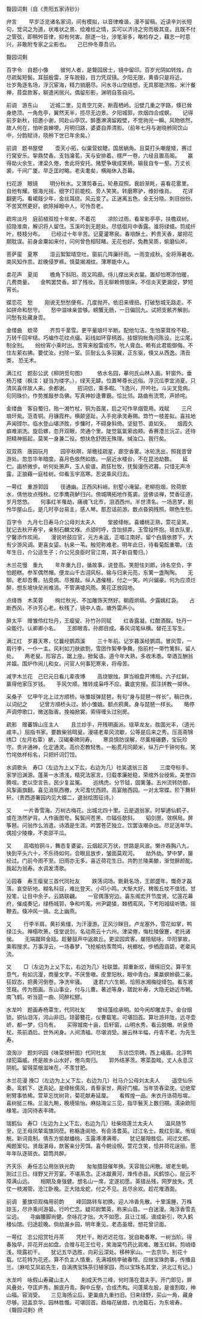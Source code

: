 聱园词剩（自《贵阳五家诗钞》）

弁言
　　早岁泛览诸名家词，间有模拟，以音律难谐，漫不留稿。近读辛刘长短句，觉词之为道，状难状之景、绘难绘之情，实可以济诗之穷而极其变。且既不付之管弦，即稍舛音律，抑有何害。胆遂一壮，涉笔渐多，略检存之，藉志一时意兴，非敢附专家之尘影也。　　己巳仲冬尊吾识。

聱园词剩

百字令　自题小像
　　彼何人者，是聱园居士，镜中留印。百岁光阴如转烛，白尽疏髯短鬓。耳鼓殷雷，牙车脱毂，目力凭双镜。夕阳无限，黄昏只是将近。　　壮岁角逐名场，浮沉宦海，精力销磨尽。问水寻山空结想，无具那能济胜。米汁餐禅，苜盘款客，聊遣闲居兴。偶留形影，渊明自答自问。

前调　游东山
　　近城二里，见青空兀突，断霞栖岭。沿壁几重之字路，倏已耸身绝顶。一角危亭，翼然天半，揽尽无边景。夕阳城郭，炊烟四合成螟。　　记得前岁新秋，招邀小谢，同赴山亭饮。醉墨淋漓留殿壁，不觉驹光一瞬。风物依然，故人何在，怕听哀蝉哽。月明归路，婆婆自弄清影。（前年七月与谢晓舲同饮山中，分韵赋诗，晓舲下世已年余矣。）

前调　题书屋壁
　　壶天小拓，似巢营蚊睫。国居蜗角。且莫打头嘲屋矮，赛过行窝安乐。挈鼎焚香。支铛瀹茗，天与安排着。楞严一卷，六经且置高阁。　　赢得劫火余生，津梁久倦，舍此将安托。赌墅争墩成笑柄，输我自专一壑。万丈长裘，千间广厦。早乏匡时略。老夫耄矣，横飚休入吾幕。

扫花游　眼镜
　　明分秋水。又薄剪春云。轮悬双照。衰龄渐眊，喜看花雾里。自他有耀。银海光摇，细字灯前能校。旁人笑笑。转磨寒驴，维妙维肖。　　花详翻更巧。看裙屐少年，金丝耳绕。风云变了。正迷离五色，全无分晓。刺目纷纷。不苦冥然更好。欲除掉眼中人，可怜吾老。

疏帘淡月　庭前植双桂十年矣，不着花
　　凉阶过雨，看翠影亭亭，扶檐双树。招隐淮南，解识将人留住。玉溪吟到无题处。尽低徊月中香露。谁将绿蜡。剪成纤叶，枝枝分布。　　已经过十年辛苦。记夏灌寒泉。春培酥土。矜贵天香，屡把花期耽误。前身金粟如来付，问何曾色相轻睹。无花也好。免教吴质，偷磨仙斧。

菩萨蛮　夏寒
　　湿云絮絮晴空吐。窗前几阵廉纤雨。一雨变成秋。全将溽暑收。　　南风知作祟。趁晚侵罗裤。慎莫揭湘纹。薄寒能中人。

卖花声　夏闺
　　檐角下斜阳。雨又鸣廊。侍儿撑出夹衣裳。置却怕寒添怕暖，几费商量。　　金鸭罢焚香。卸了残妆。百无聊赖倚银床。不信炎天更漏促，梦短宵长。

蝶恋花　愁
　　刚说无愁愁便有。几度抛开。依旧来缠扭。打破愁城无路走。不如拼命和愁守。　　愁中滋味亲尝够。螃蟹无肠，一日偏回九。试把支骸齐解剖。问愁有处藏身否。

金缕曲　蚊帚
　　齐剪千茎雪。更平量琅玕半断。配他匀洁。生怕蒙茸拴不稳，万转千回牢结。巧编作花纹点缀。彩线如环穿柄首。挂银钩帐角间陈设。比尘尾。制全别。　　纷纷宵小乘时出。苦宵来殷雷成市。吮人膏血。赖有此君能御侮。不住左萦右拂。要仗汝。扫除一室。叵耐幺么多羽翼，正东驱，倏又从西逸。清丑类，
恐无术。

满江红　题彭公武《柳阴觅句图》
　　依水名园，摹何氏山林入画。轩窗外。垂杨万楼（枫注：疑当为缕字。），绿天无罅。位置琴尊长远俗。浮沉瓜李宜消夏。只清风喜伴故人来。余都谢。　　招词侣，乘多暇。飞逸兴，开吟社。斗尖叉竞病。句同珠价。作势推敲参岛佛。写真神妙逢曹霸。恰比邻。路曲有流莺，声娇咤。

金缕曲　客自蜀归，贻一湘竹杖，铜为首尾，启之可作旱烟管用。戏赋
　　三尺琅玕紫。范青铜。月镰霞杵。横颠竖趾。入手宛承灵寿赐。筇竹一枝差拟。喜拄地声闻铿尔。临水登山堪济胜，步慵时，不碍身斜倚。坚挺节、直如矢。　　烟霞久癖难湔洗。旋启螺，忽开双眼，灵通个里。陡觉氤氲萦齿颊。香赛澧兰沅芷。还待把精神振起，莫笑一身兼二役。想扶危舒困无殊理。缄汝口。我行矣。

双双燕　唐园玩月
　　园亭秋暝，渐檐挂疏星，廊空香雾。冰轮洗出，照我昔曾游处。忽忽华年暗度。喜月色依然如故。一层近水楼台，不在昆池劫数。　　延伫。画桥微步。听何处箫声，玉人偷谱。疏狂杜牧，抚鬓漫伤迟暮。只惜无声冷露，正狼藉一庭桂树。仰看玉宇高寒。忍说乘风归去。

一萼红　重游郭园
　　径通幽。正西风料峭。别墅小淹留。老柳抱烟，败荷欹水，倩他妆点残秋。亿季鹰莼鲈归兴。傍城隅拓地作菟裘。竖佛谈禅，焚香征道，岁月悠悠。　　何事红羊罹劫，痛魂飞北市，泪洒西州。半世清名。一场恶梦，剧怜华屋山丘。是几时亭台易主，感人琴。那忍话前游。数点昏鸦残照。暝色生愁。

百字令　九月七日寿马介公母刘太夫人
　　堂披绛帐。喜蟠桃正熟，萱花呈笑。犹记去秋开寿宇，亲制石麟文褓。点颌时呼，含饴频弄，玉雪投怀抱。斑衣队里，宁馨添作欢闹。　　漫说听鼓应官，元方未返，正唱江南好。留个白眉依膝下，大有少游风调。更喜女媭。杭来一苇。触兕称难老。明年此日，待看菊酝重嚼。（去年生日，介公适生子；介公兄良臣时官江南，其子新自蜀归。）

木兰花慢　重九
　　年年重九日，循故事，说登高。笑胆怯刘郎，诗名空负，字怕题糕。参军偶然帽。便龙山千古诩风标。输与归来元亮，东篱一盏陶陶。　　无聊。老却吾曹。拈竞病。尽推敲。纵人遇催租，付之一笑。吟兴偏豪。何为应须烂醉，想东坡块垒尚难消。不管满墟风雨。黄花正放园地。

点绛唇　木芙蓉
　　绚烂秋光、不加雕饰天然好。朝霞烘缟。夕露嫣红袅。　　占断西风，不许芳心老。秋残了，镜中人杳。塘外雷声小。

醉太平　赠雏伶红牡丹，王瘿叟、孙竹孙同赋
　　红香露凝。红酣酒酲。牡丹一朵能行。认卿卿小名。　　王郎眼青。孙郎目成。春风词笔纵横。替花王写生。

满江红　岁暮天寒，忆曩经鹦鹉溪
　　三十年前。记岁暮溪经鹦鹉。冒风雪，一肩行李，一仆一主。风利如刀肤欲割，雪团作絮拳争舞。指前村一带竹篱斜，留人处。　　两老叟。形容古。踞上座。掀髯语。道今年大熟，多收禾黍。举酒互酬翁并媪。围炉作闹儿和女。问官人何事犯寒来，将毋苦。

减字木兰花　己巳元日看儿辈夜博
　　高烧银烛。屏当椒盘开博局。六子红鲜。赢得他家压岁钱。　　手风欠顺。雉转成枭呼不应。囊底穷搜。孤注拼教一掷休。

采桑子　忆甲午北上过方顺桥。咏雏妓弹琵琶，有句“身与琵琶一样长”，稿已佚，以词纪之
　　记曾方顺桥头过。娇小雏娘。额点鸦黄。身与琵琶一样长。　　略停声调停歌口，微送脂香。挽袖掀裳。索得缠头过别房。

疏影　赠蕃锦山庄主人
　　且兰炒手，开残明画派。瑶草龙友。胜国光丰，（道光咸丰。）屈指书家。要数柴翁眲叟。漫嗟老辈风流歇，公等是后来之秀。压高斋锦绣□（左月右覃）褫，汉碣秦碑同寿。　　寒具慎防误解，尽薰檀碾麝，宝玩珍守。贵许通神，化定通灵。高价忍教轻售。一船贯月同颠米，纵万户千钟何有。笑竹垞依样标名，只把纤词饤饾。

水调歌头　寿□（左边为上乂下厷，右边为几）社吴退翁三首
　　三度夺标手。家学旧渊源。蓬莱一水清浅，精究法家言。归载孝廉舱稳，荣绾外台绶紫。美誉四腾喧。吏以空言告。民少复盆冤。　　巡绣虎。分节钺，固篱藩。五州流转防御，风掣画旗翻。喜见消氛西檄，大可澹忧西顾。高宴敞西园。一对太常蝶。阶下舞轩轩。（贵西道署园内见大蝶二，退翁绘图征诗。）

又
　　一片香雪海。万树古梅花。出城北四十里。云是退翁家。时挈逋仙鹤子，或在浩然驴背。人作画图夸。髯鬓间苍黑、巾辐任欹斜。　　韬剑匣。敛棋局。屏筝琶。问翁作么消遣。诗酒是生涯。吟罢苍茫独立。饮罢诙嘲杂出。尽足送年华。偶拾少陵橡，不卖邵平瓜。

又
　　高唱拍铜斗，舞态复婆娑。云烟起灭万状，世路是风波。懒许吞胸八九，快到平头六十，不乐待如何。合眼且放步，皱面莫观河。　　劫外劫。梦中梦，屡经过。门前今雨不至。旧雨亦无多。喜近荷花生日。共酌兰陵美酿，渐觉醉颜酡。我起为翁寿。水调发清歌。

沁园春　寿王瘿叟三首代同社友
　　跌荡词场。毷氉名场，王郎盛年。慨奇才磊落。哀空斫地。糊名科目，难比登天。小叩小鸣。大惭大好。稗贩丘坟不值钱。甘投笔，让目中余子。云路联翩。　　一官偶落穷边。喜东阁宏开节度贤。忆莲花幕府，催成奏记，绿杨城郭，争和吟笺。州尹鼯猱，棘栖鸾凤，下考阳城级听镌。摇鞭去。倏冲风一骑。北上幽燕。

又
　　行李半肩。黄衫紫缰，为汗漫游。正风沙眯目。卢龙塞外，雪花如掌，鸭绿江头。禅榻吹箫。伎堂说剑，名动燕云十六州。津梁倦，悔杜陵偃蹇，老托诸侯。　　无端蹴碎金瓯。趁鼙鼓声中返故丘。更梁园宾客。屡陪赋咏，华阳掌故，乘暇搜求。万事浮云，一场春梦，飞抢榆枋羡莺鸠，桄榔杖。步栖霞涵碧。老辈风流。

又
　　□（左边为上乂下厷，右边为几）社联盟。郑重新欢，缠绵旧交。算平生意气，有如沆瀣，商量文字。不厌訾嗷。皮里阳秋，眼中青白。果蠃螟蛉藐二豪。狂奴态，把黄河倒卷。净洗牢骚。　　逢君六六生朝，恰照水湘梅绽绛包。看东坡笠屐。传为图画。东山事业，付与儿曹。著述等身，蹉跎补寿，大隐无妨近市朝。南飞鹤。听当筵一曲、同醉松醪。

水龙吟　题画寿杨覃生，代同社友
　　曾经藻绘承明。如今闲却雕龙手。金台烟锁。铜仙泪泻，河山非旧。琼晏簪花，仪曹载笔。可堪回首。算壮游并陇，远寻壶峤，都一梦，归乌有。　　买得城南十亩，启轩窗，山明水秀。看云脱帽。听泉倚杖。茶前酒后。世外闲身。人间清福。尽堪消受。展云林半幅，丹青不老，为先生寿。

浪淘沙　题刘巩园《味菜根轩图》代同社友
　　东访岱宗碑。西上峨眉。北浮鸭绿犯霜威。终是故乡山水好，倦鸟南归。　　郭外结茅茨。寒菜盈畦。丈人永息汉阴机。留得菜根滋味在，不羡甘肥。

木兰花漫 挽□（左边为上乂下厷，右边为几）社马介公母刘太夫人
　　遥空仙乐奏。鸾鹤下、迓真妃。是绛帐儒风，青藜家世，两好门楣。当年赁舂梁庑。记绝荤剜臂事依稀。萱草忘忧树背，菊花献寿延厘。　　看辉煌一品。朱衣丹诰荷彤墀。喜树挺三株。兰滋九畹，晚境愉怡。麻姑海尘三见，指华鬟天上数归期。濡染欧阳椽笔。泷冈待表丰碑。

瑞鹤仙　寿□（左边为上乂下厷，右边为几）社柴晓莲兰太夫人
　　温风随节至，见王母凤辇鸾旗同莅。称觞逢阆地，有会洛耆英。过江名士。裁红刻翠。侑瑶觥。新词竟制。倩东方偷献蟠桃，玉露溥溥满蒂。　　犹记屡陪胜侣。间过文郎。阄题案句。贤哉湛母，款客亲分芳饵。喜今朝设帨。萱花含笑，恰并荷花逞丽。愿年年队逐斑衣。碧筒共醉。

齐天乐　寿任志公用张铁光韵
　　匆匆腊鼓催年换。天容我公闲散。坡老生朝。刚过三日。绿野又开芳宴。不堪系念。正冰蹴黄河，烽传赤县。风鹤惊心，层云不障满山远。　　相期及身强健。想名山一席，定遂初愿。英猎丛残，网罗放失。凭仗一枝湘管。沧江卧晚。正大陆龙蛇，付之不见。且尽余欢。趁花堆酒面。

前调　董旗坝观梅用前韵
　　峰回路转车初换。迎人冷香先散。十里溪塍，万株琼玉，尽许乘间游晏。行吟伫念。疑邓尉繁英，称来山县。一白迷漫。海浮香雪去尘远。　　寻幽腰脚尚健。奈咏花才拙。大不如愿。且让江城，谱成新引，吹入鹤楼仙馆。归途趁晚。倘劫漏乡园，明年重见。老态虽增。想花曾识面。

一萼红　志公招赏牡丹茶
　　凭栏干。盼迟迟花信，犹自勒春寒。一树当阶。得春独早，异花开出如盘。合赠与花王位号，笑海棠芍药比肩难。雕玉红鲜。剪绡绛浅，晓露初干。　　犹记五华选胜，向彩云深处。移种家山。一去京华。别花十载。忆花特为花还。算不负主人情重。先满城桃李破春悭。应继宝珠韵事，传播且兰。（麻哈艾凤岩先生，自漓携宝珠茶归植家园，而以宝珠名其堂，洪北江有记。）

水龙吟　咏假山寿藏山主人
　　削成天外三峰，何时落在潜夫手。开门即见，屏风叠处，夺匡庐秀。腕底丹青。胸中丘壑，合成杰构。问蓬莱左股，是谁割取，神山福。容消受。　　三见海扬尘后。更巢痕九重扫旧。归来绿野，买山一角，藏身尽够。冠盖京华。园林胜慨。可堪回首。趋梅花破腊，仇池载石，为东坡寿。
《聱园词剩》终
